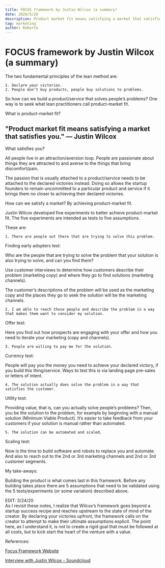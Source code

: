 ```yaml
---
title: FOCUS framework by Justin Wilcox (a summary)
date: 2020/5/26
description: Product market fit means satisfying a market that satisfies you.
tag: marketing
author: Roberto
---
```


# FOCUS framework by Justin Wilcox (a summary)

The two fundamental principles of the lean method are:

`1. Declare your victories.`  
`2. People don’t buy products, people buy solutions to problems.`

So how can we build a product/service that solves people’s problems? One way is to seek what lean practitioners call product-market fit.

What is product-market fit?

## "Product market fit means satisfying a market that satisfies you." — Justin Wilcox

What satisfies you?

All people live in an attraction/aversion loop. People are passionate about things they are attracted to and averse to the things that bring discomfort/pain.

The passion that is usually attached to a product/service needs to be attached to the declared victories instead. Doing so allows the startup founders to remain uncommitted to a particular product and service if it brings them no closer to achieving their declared victories.

How can we satisfy a market? By achieving product-market fit.

Justin Wilcox developed five experiments to better achieve product-market fit. The five experiments are intended as tests to five assumptions.

These are:

`1. There are people out there that are trying to solve this problem.`

Finding early adopters test:

Who are the people that are trying to solve the problem that your solution is also trying to solve, and can you find them?

Use customer interviews to determine how customers describe their problem (marketing copy) and where they go to find solutions (marketing channels).

The customer’s descriptions of the problem will be used as the marketing copy and the places they go to seek the solution will be the marketing channels.

`2. I am able to reach those people and describe the problem in a way that makes them want to consider my solution.`

Offer test:

Here you find out how prospects are engaging with your offer and how you need to iterate your marketing (copy and channels).

`3. People are willing to pay me for the solution.`

Currency test:

People will pay you the money you need to achieve your declared victory, if you build this thing/service. Ways to test this is via landing page pre-sales or letters of intent.

`4. The solution actually does solve the problem in a way that satisfies the customer.`

Utility test:

Providing value, that is, can you actually solve people’s problems? Then, you be the solution to the problem, for example by beginning with a manual solution (Minimum Viable Product). It’s easier to take feedback from your customers if your solution is manual rather than automated.

`5. The solution can be automated and scaled.`

Scaling test:

Now is the time to build software and robots to replace you and automate. And also to reach out to the 2nd or 3rd marketing channels and 2nd or 3rd customer segments.

My take-aways:

Building the product is what comes last in this framework. Before any building takes place there are 5 assumptions that need to be validated using the 5 tests/experiments (or some variation) described above.

EDIT: 3/24/20  
As I revisit these notes, I realize that Wilcox’s framework goes beyond a startup success recipe and reaches upstream to the state of mind of the creator. By declaring your victories upfront, the framework calls on the creator to attempt to make their ultimate assumptions explicit. The point here, as I understand it, is not to create a rigid goal that must be followed at all costs, but to kick start the heart of the venture with a value.

References:

[Focus Framework Website][focus-framework]

[Interview with Justin Wilcox - Soundcloud][ff-soundcloud]

[focus-framework]: https://thefocusframework.com/
[ff-soundcloud]: https://soundcloud.com/lean-startup/the-5-experiments-you-need-to-find-product-market-fit
